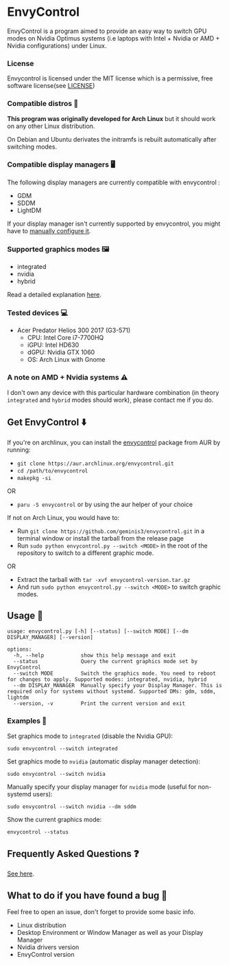 # EnvyControl

EnvyControl is a program aimed to provide an easy way to switch GPU modes on Nvidia Optimus systems (i.e laptops with Intel + Nvidia or AMD + Nvidia configurations) under Linux.

### License

Envycontrol is licensed under the MIT license which is a permissive, free software license(see <a href="https://github.com/geminis3/envycontrol/blob/main/LICENSE">LICENSE</a>)

### Compatible distros 🐧

**This program was originally developed for Arch Linux** but it should work on any other Linux distribution.

On Debian and Ubuntu derivates the initramfs is rebuilt automatically after switching modes.

### Compatible display managers 🖥

The following display managers are currently compatible with envycontrol : 

- GDM
- SDDM
- LightDM

If your display manager isn't currently supported by envycontrol, you might have to [manually configure it](https://github.com/geminis3/envycontrol/wiki/Frequently-Asked-Questions#what-to-do-if-my-display-manager-is-not-supported-%EF%B8%8F).

### Supported graphics modes 🖼

- integrated
- nvidia
- hybrid

Read a detailed explanation [here](https://github.com/geminis3/envycontrol/wiki/Frequently-Asked-Questions#what-to-do-if-my-display-manager-is-not-supported-%EF%B8%8F).

### Tested devices 💻

- Acer Predator Helios 300 2017 (G3-571)
    - CPU: Intel Core i7-7700HQ
    - iGPU: Intel HD630
    - dGPU: Nvidia GTX 1060
    - OS: Arch Linux with Gnome

### A note on AMD + Nvidia systems ⚠️

I don't own any device with this particular hardware combination (in theory `integrated` and `hybrid` modes should work), please contact me if you do.

## Get EnvyControl ⬇️

If you're on archlinux, you can install the [envycontrol](https://aur.archlinux.org/packages/envycontrol/) package from AUR by running:

- `git clone https://aur.archlinux.org/envycontrol.git`
- `cd /path/to/envycontrol`
- `makepkg -si`

OR

- `paru -S envycontrol` or by using the aur helper of your choice

If not on Arch Linux, you would have to:

- Run `git clone https://github.com/geminis3/envycontrol.git` in a terminal window or install the tarball from the release page
- Run `sudo python envycontrol.py --switch <MODE>` in the root of the repository to switch to a different graphic mode.
 
 OR
 
- Extract the tarball with `tar -xvf envycontrol-version.tar.gz`
- And run `sudo python envycontrol.py --switch <MODE>` to switch graphic modes.

## Usage 📖

```
usage: envycontrol.py [-h] [--status] [--switch MODE] [--dm DISPLAY_MANAGER] [--version]

options:
  -h, --help            show this help message and exit
  --status              Query the current graphics mode set by EnvyControl
  --switch MODE         Switch the graphics mode. You need to reboot for changes to apply. Supported modes: integrated, nvidia, hybrid
  --dm DISPLAY_MANAGER  Manually specify your Display Manager. This is required only for systems without systemd. Supported DMs: gdm, sddm, lightdm
  --version, -v         Print the current version and exit
```

### Examples 🚀

Set graphics mode to `integrated` (disable the Nvidia GPU):

```
sudo envycontrol --switch integrated
```

Set graphics mode to `nvidia` (automatic display manager detection):

```
sudo envycontrol --switch nvidia
```

Manually specify your display manager for `nvidia` mode (useful for non-systemd users):

```
sudo envycontrol --switch nvidia --dm sddm
```

Show the current graphics mode:

```
envycontrol --status
```

## Frequently Asked Questions ❓

[See here](https://github.com/geminis3/envycontrol/wiki/Frequently-Asked-Questions).

## What to do if you have found a bug 🐞

Feel free to open an issue, don't forget to provide some basic info.

- Linux distribution
- Desktop Environment or Window Manager as well as your Display Manager
- Nvidia drivers version
- EnvyControl version
